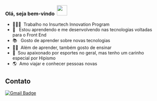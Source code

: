 ### Olá, seja bem-vindo &nbsp;<img width="33px" src="https://user-images.githubusercontent.com/1303154/88677602-1635ba80-d120-11ea-84d8-d263ba5fc3c0.gif" />

- 👨🏾‍💻&nbsp;  Trabalho no Insurtech Innovation Program
- 🧠 &nbsp; Estou aprendendo e me desenvolvendo nas tecnologias voltadas para o Front End
- 📚 &nbsp; Gosto de aprender sobre novas tecnologias
- ✌🏾&nbsp; Além de aprender, também gosto de ensinar 
- 🏇&nbsp; Sou apaixonado por esportes no geral, mas tenho um carinho especial por Hipismo
- 🌎&nbsp; Amo viajar e conhecer pessoas novas

## Contato ##

[![Gmail Badge](https://img.shields.io/badge/-Gmail-c14438?style=flat-square&logo=Gmail&logoColor=white&link=mailtoaraujohipismo@gmail.com)](mailto:araujohipismo@gmail.com)

